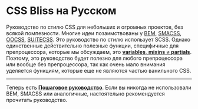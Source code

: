 CSS Bliss на Русском
====================

Руководство по стилю CSS для небольших и огромных проектов, без всякой помпезности. Многие идеи позаимствованы у [BEM](http://bem.info), [SMACSS](https://smacss.com/), [OOCSS](http://oocss.org/), [SUITECSS](https://github.com/suitcss). Это руководство по стилю использует SCSS. Однако единственные действительно полезные функции, специфичные для препроцессора, которые мы обсуждаем, это [**variables**, **mixins** и **partials**](http://sass-lang.com/guide). Поэтому, это руководство будет полезно для любого препроцессора или вообще без препроцессора, так как очень мало внимания уделяется функциям, которые еще не являются частью ванильного CSS.

---
Теперь есть [**Пошаговое руководство**](http://gilbox.github.io/css-bliss/walkthrough/release/). Если вы никогда не использовали BEM, SMACSS или аналогичные, настоятельно рекомендуется прочитать руководство.
